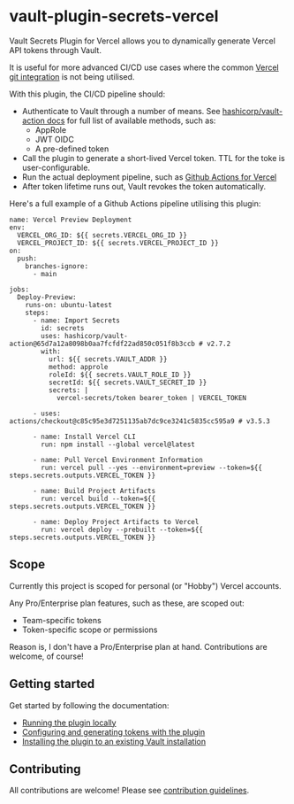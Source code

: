 # vault-plugin-secrets-vercel

Vault Secrets Plugin for Vercel allows you to dynamically generate Vercel API tokens through Vault.

It is useful for more advanced CI/CD use cases where the common
[Vercel git integration](https://vercel.com/docs/concepts/deployments/git/vercel-for-github) is not being utilised.

With this plugin, the CI/CD pipeline should:

- Authenticate to Vault through a number of means. See [hashicorp/vault-action docs](https://github.com/hashicorp/vault-action#authentication-methods) for full list of available methods, such as:
    - AppRole
    - JWT OIDC
    - A pre-defined token
- Call the plugin to generate a short-lived Vercel token. TTL for the toke is user-configurable.
- Run the actual deployment pipeline, such as [Github Actions for Vercel](https://vercel.com/guides/how-can-i-use-github-actions-with-vercel)
- After token lifetime runs out, Vault revokes the token automatically.

Here's a full example of a Github Actions pipeline utilising this plugin:

```
name: Vercel Preview Deployment
env:
  VERCEL_ORG_ID: ${{ secrets.VERCEL_ORG_ID }}
  VERCEL_PROJECT_ID: ${{ secrets.VERCEL_PROJECT_ID }}
on:
  push:
    branches-ignore:
      - main

jobs:
  Deploy-Preview:
    runs-on: ubuntu-latest
    steps:
      - name: Import Secrets
        id: secrets
        uses: hashicorp/vault-action@65d7a12a8098b0aa7fcfdf22ad850c051f8b3ccb # v2.7.2
        with:
          url: ${{ secrets.VAULT_ADDR }}
          method: approle
          roleId: ${{ secrets.VAULT_ROLE_ID }}
          secretId: ${{ secrets.VAULT_SECRET_ID }}
          secrets: |
            vercel-secrets/token bearer_token | VERCEL_TOKEN

      - uses: actions/checkout@c85c95e3d7251135ab7dc9ce3241c5835cc595a9 # v3.5.3

      - name: Install Vercel CLI
        run: npm install --global vercel@latest

      - name: Pull Vercel Environment Information
        run: vercel pull --yes --environment=preview --token=${{ steps.secrets.outputs.VERCEL_TOKEN }}

      - name: Build Project Artifacts
        run: vercel build --token=${{ steps.secrets.outputs.VERCEL_TOKEN }}

      - name: Deploy Project Artifacts to Vercel
        run: vercel deploy --prebuilt --token=${{ steps.secrets.outputs.VERCEL_TOKEN }}
```
## Scope

Currently this project is scoped for personal (or "Hobby") Vercel accounts.

Any Pro/Enterprise plan features, such as these, are scoped out:

- Team-specific tokens
- Token-specific scope or permissions

Reason is, I don't have a Pro/Enterprise plan at hand. Contributions are welcome, of course!

## Getting started

Get started by following the documentation:

- [Running the plugin locally](./docs/development.md)
- [Configuring and generating tokens with the plugin](./docs/configuration.md)
- [Installing the plugin to an existing Vault installation](./docs/install.md)

## Contributing

All contributions are welcome! Please see [contribution guidelines](./CONTRIBUTING.md).
